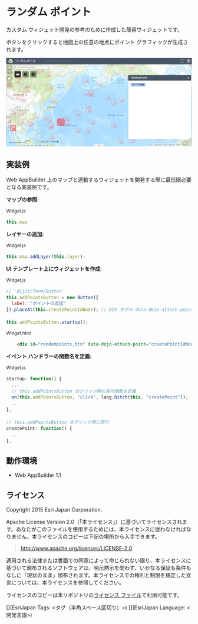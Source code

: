 # ランダム ポイント

カスタム ウィジェット開発の参考のために作成した簡易ウィジェットです。

ボタンをクリックすると地図上の任意の地点にポイント グラフィックが生成されます。

![RandomPoints](images/randompoints.png)

## 実装例

Web AppBuilder 上のマップと連動するウィジェットを開発する際に最低限必要となる実装例です。

**マップの参照:**

<p style="font-size: 9pt;">Widget.js</p>

```javascript
this.map
```

**レイヤーの追加:**

<p style="font-size: 9pt;">Widget.js</p>

```javascript
this.map.addLayer(this.layer);
```

**UI テンプレート上にウィジェットを作成:**

<p style="font-size: 9pt;">Widget.js</p>

```javascript
// 'dijit/form/Button'
this.addPointsButton = new Button({
  label: "ポイントの追加"
}).placeAt(this.createPointIdNode); // DIV タグの data-dojo-attach-point 属性でバインド

this.addPointsButton.startup();
```

<p style="font-size: 9pt;">Widget.html</p>

```html
    <div id="randompoints_btn" data-dojo-attach-point="createPointIdNode"></div>
```

**イベント ハンドラーの関数名を定義:**

<p style="font-size: 9pt;">Widget.js</p>

```javascript
startup: function() {
  ...
  // this.addPointsButton のクリック時の実行関数を定義
  on(this.addPointsButton, "click", lang.hitch(this, "createPoint"));
  ...
},

// this.addPointsButton のクリック時に実行
createPoint: function() {
  ...
},
```

## 動作環境

* Web AppBuilder 1.1

## ライセンス
Copyright 2015 Esri Japan Corporation.

Apache License Version 2.0（「本ライセンス」）に基づいてライセンスされます。あなたがこのファイルを使用するためには、本ライセンスに従わなければなりません。本ライセンスのコピーは下記の場所から入手できます。

> http://www.apache.org/licenses/LICENSE-2.0

適用される法律または書面での同意によって命じられない限り、本ライセンスに基づいて頒布されるソフトウェアは、明示黙示を問わず、いかなる保証も条件もなしに「現状のまま」頒布されます。本ライセンスでの権利と制限を規定した文言については、本ライセンスを参照してください。

ライセンスのコピーは本リポジトリの[ライセンス ファイル](./LICENSE)で利用可能です。

[](EsriJapan Tags: <タグ（半角スペース区切り）>)
[](EsriJapan Language: <開発言語>)
